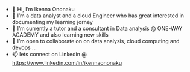- 👋 Hi, I’m Ikenna Ononaku
- 👀 I’m a data analyst and a cloud Engineer who has great interested in documenting my learning jorney
- 🌱 I’m currently a tutor and a consultant in Data analysis @ ONE-WAY ACADEMY and also learning new skills
- 💞️ I’m open  to collaborate on on data analysis, cloud computing and devops ...
- 📫 lets connect on Linkedin @ https://www.linkedin.com/in/ikennaononaku



<!---
ikennaoneway/ikennaoneway is a ✨ special ✨ repository because its `README.md` (this file) appears on your GitHub profile.
You can click the Preview link to take a look at your changes.
--->
